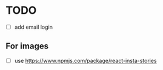 # TODO

- [ ] add email login
## For images

- [ ] use <https://www.npmjs.com/package/react-insta-stories>
